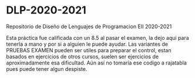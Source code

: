 # DLP-2020-2021
Repositorio de Diseño de Lenguajes de Programacion EII 2020-2021

Esta práctica fue calificada con un 8.5 al pasar el examen, la dejo aqui para tenerla a mano y por si a alguien le puede ayudar.
Las variantes de PRUEBAS EXAMEN pueden ser utiles para preparar el control, estan basados en ejercicios de otros cursos, suelen ser ejercicios de aproximadamente esa dificultad. Aún así no tomaría ese codigo a rajatabla pues puede tener algun despiste.
